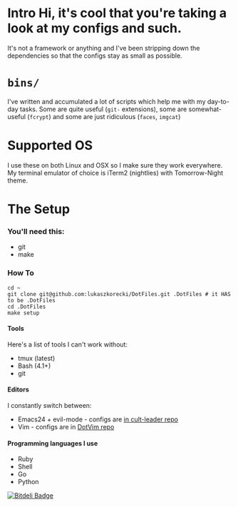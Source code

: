 # Intro Hi, it's cool that you're taking a look at my configs and such.
It's not a framework or anything and I've been stripping down the
dependencies
 so that the configs stay as small as possible.

# `bins/`

I've written and accumulated a lot of scripts which help me with my
day-to-day tasks. Some are quite useful (`git-` extensions), some
are somewhat-useful (`fcrypt`) and some are just ridiculous (`faces`,
`imgcat`)

# Supported OS

I use these on both Linux and OSX so I make sure they work everywhere.
My terminal emulator of choice is iTerm2 (nightlies) with Tomorrow-Night
theme.

# The Setup

### You'll need this:

- git
- make

### How To

    cd ~
    git clone git@github.com:lukaszkorecki/DotFiles.git .DotFiles # it HAS to be .DotFiles
    cd .DotFiles
    make setup


#### Tools

Here's a list of tools I can't work without:

- tmux (latest)
- Bash (4.1+)
- git

#### Editors

I constantly switch between:

- Emacs24 + evil-mode - configs are [in cult-leader repo](https://github.com/lukaszkorecki/cult-leader)
- Vim - configs are in [DotVim repo](https://github.com/lukaszkorecki/DotVim)


#### Programming languages I use

- Ruby
- Shell
- Go
- Python


[![Bitdeli Badge](https://d2weczhvl823v0.cloudfront.net/lukaszkorecki/dotfiles/trend.png)](https://bitdeli.com/free "Bitdeli Badge")
